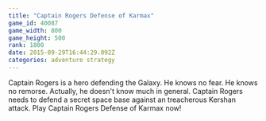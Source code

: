 ```yaml
---
title: "Captain Rogers Defense of Karmax"
game_id: 40087
game_width: 800
game_height: 500
rank: 1800
date: 2015-09-29T16:44:29.092Z
categories: adventure strategy
---
```

Captain Rogers is a hero defending the Galaxy. He knows no fear. He knows no remorse. Actually, he doesn't know much in general.  Captain Rogers needs to defend a secret space base against an treacherous Kershan attack. Play Captain Rogers Defense of Karmax now!